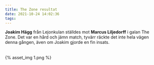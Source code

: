 ```yaml
---
title: The Zone resultat
date: 2021-10-24 14:02:36
tags:
---
```


**Joakim Hägg** från Lejonkulan ställdes mot **Marcus Liljedorff** i galan The Zone. Det var en hård och jämn match, tyvärr räckte det inte hela vägen denna gången, även om Joakim gjorde en fin insats.

<div style="padding-top: 20px; width: 100%; margin: 0 auto;">
	{% asset_img 1.png %}
</div>
<br>